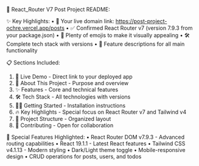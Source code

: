 📝 React_Router V7 Post Project README:

✨ Key Highlights:
•  🔗 Your live domain link: https://post-project-ochre.vercel.app/posts
•  ✅ Confirmed React Router v7 (version 7.9.3 from your package.json)
•  🎨 Plenty of emojis to make it visually appealing
•  🛠 Complete tech stack with versions
•  📱 Feature descriptions for all main functionality

📋 Sections Included:
1. 🌟 Live Demo - Direct link to your deployed app
2. 📖 About This Project - Purpose and overview
3. ✨ Features - Core and technical features
4. 🛠 Tech Stack - All technologies with versions
5. 🏃‍♂️ Getting Started - Installation instructions
6. 🔥 Key Highlights - Special focus on React Router v7 and Tailwind v4
7. 📂 Project Structure - Organized layout
8. 🤝 Contributing - Open for collaboration

🎯 Special Features Highlighted:
•  React Router DOM v7.9.3 - Advanced routing capabilities
•  React 19.1.1 - Latest React features
•  Tailwind CSS v4.1.13 - Modern styling
•  Dark/Light theme toggle
•  Mobile-responsive design
•  CRUD operations for posts, users, and todos
